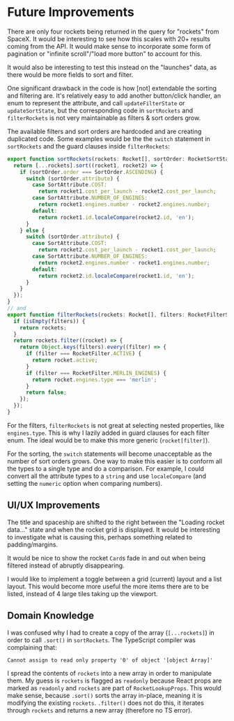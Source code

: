 # Future Improvements

There are only four rockets being returned in the query for "rockets" from SpaceX.
It would be interesting to see how this scales with 20+ results coming from the API.
It would make sense to incorporate some form of pagination or "infinite scroll"/"load more button" to account for this.

It would also be interesting to test this instead on the "launches" data, as there would be more fields to sort and filter.

One significant drawback in the code is how [not] extendable the sorting and filtering are.
It's relatively easy to add another button/click handler, an enum to represent the attribute, and call `updateFilterState` or `updateSortState`,
but the corresponding code in `sortRockets` and `filterRockets` is not very maintainable as filters & sort orders grow.

The available filters and sort orders are hardcoded and are creating duplicated code.
Some examples would be the the `switch` statement in `sortRockets` and the guard clauses inside `filterRockets`:

```js
export function sortRockets(rockets: Rocket[], sortOrder: RocketSortState) {
  return [...rockets].sort((rocket1, rocket2) => {
    if (sortOrder.order === SortOrder.ASCENDING) {
      switch (sortOrder.attribute) {
        case SortAttribute.COST:
          return rocket1.cost_per_launch - rocket2.cost_per_launch;
        case SortAttribute.NUMBER_OF_ENGINES:
          return rocket1.engines.number - rocket2.engines.number;
        default:
          return rocket1.id.localeCompare(rocket2.id, 'en');
      }
    } else {
      switch (sortOrder.attribute) {
        case SortAttribute.COST:
          return rocket2.cost_per_launch - rocket1.cost_per_launch;
        case SortAttribute.NUMBER_OF_ENGINES:
          return rocket2.engines.number - rocket1.engines.number;
        default:
          return rocket2.id.localeCompare(rocket1.id, 'en');
      }
    }
  });
}
// and
export function filterRockets(rockets: Rocket[], filters: RocketFilterState) {
  if (isEmpty(filters)) {
    return rockets;
  }
  return rockets.filter((rocket) => {
    return Object.keys(filters).every((filter) => {
      if (filter === RocketFilter.ACTIVE) {
        return rocket.active;
      }
      if (filter === RocketFilter.MERLIN_ENGINES) {
        return rocket.engines.type === 'merlin';
      }
      return false;
    });
  });
}
```

For the filters, `filterRockets` is not great at selecting nested properties, like `engines.type`.
This is why I lazily added in guard clauses for each filter enum.
The ideal would be to make this more generic (`rocket[filter]`).

For the sorting, the `switch` statements will become unacceptable as the number of sort orders grows.
One way to make this easier is to conform all the types to a single type and do a comparison.
For example, I could convert all the attribute types to a `string` and use `localeCompare` (and setting the `numeric` option when comparing numbers).

## UI/UX Improvements

The title and spaceship are shifted to the right between the "Loading rocket data..." state and when the rocket grid is displayed.
It would be interesting to investigate what is causing this, perhaps something related to padding/margins.

It would be nice to show the rocket `Card`s fade in and out when being filtered instead of abruptly disappearing.

I would like to implement a toggle between a grid (current) layout and a list layout.
This would become more useful the more items there are to be listed, instead of 4 large tiles taking up the viewport.

## Domain Knowledge

I was confused why I had to create a copy of the array (`[...rockets]`) in order to call `.sort()` in `sortRockets`.
The TypeScript compiler was complaining that:

```text
Cannot assign to read only property '0' of object '[object Array]'
```

I spread the contents of `rockets` into a new array in order to manipulate them.
My guess is `rockets` is flagged as `readonly` because React props are marked as `readonly` and `rockets` are part of `RocketLookupProps`.
This would make sense, because `.sort()` sorts the array in-place, meaning it is modifying the existing `rockets`.
`.filter()` does not do this, it iterates through `rockets` and returns a new array (therefore no TS error).

